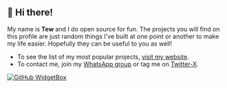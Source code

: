 ## 👋 Hi there!

My name is **Tew** and I do open source for fun.
The projects you will find on this profile are just random things I've built at one point or another to make my life easier.
Hopefully they can be useful to you as well!

- To see the list of my most popular projects, [visit my website](https://tewz.me/).
- To contact me, join my [WhatsApp group](https://chat.whatsapp.com/GbMDOFWDgdRJyFHbPCOEgS) or tag me on [Twitter-X](https://x.com/imtewz).

[![GitHub WidgetBox](https://github-widgetbox.vercel.app/api/profile?username=DS6&data=followers,repositories,stars,commits&theme=nautilus)](https://github.com/DS6)
